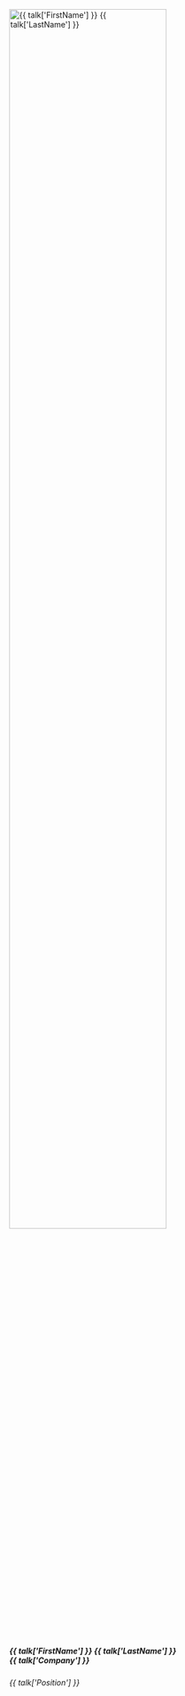   <div class="col-sm-3 col-6 mb-4">
    <div class="row">
      <div class="col-md-12 text-center">
        <img src="media/speakers/{{ talk['PictureFileName'] }}" alt="{{ talk['FirstName'] }} {{ talk['LastName'] }}" class="img-fluid rounded-circle" style="width: 75%">
      </div>
    </div>
    <div class="row">
      <div class="col-md-12 text-center">
        <div class="pt-2">
          <!-- <a href="#{{ talk['FirstName'] }}-{{ talk['LastName'] }}-talk"> -->
          <h5 class="mt-4 font-weight-medium mb-1"><b>{{ talk['FirstName'] }} {{ talk['LastName'] }}</b><br>{{ talk['Company'] }}</h5>
          <h6 class="subtitle">{{ talk['Position'] }}</h6>
          <!-- </a> -->
        </div>
      </div>
    </div>
  </div>
